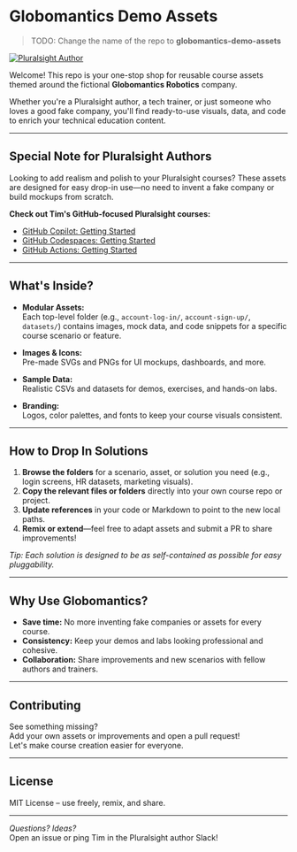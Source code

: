 # Globomantics Demo Assets

> TODO: Change the name of the repo to **globomantics-demo-assets**

[![Pluralsight Author](https://img.shields.io/badge/Pluralsight-Author-orange?logo=pluralsight&style=flat-square)](https://www.pluralsight.com/authors/tim-warner)

Welcome! This repo is your one-stop shop for reusable course assets themed around the fictional **Globomantics Robotics** company.

Whether you're a Pluralsight author, a tech trainer, or just someone who loves a good fake company, you'll find ready-to-use visuals, data, and code to enrich your technical education content.

---

## Special Note for Pluralsight Authors

Looking to add realism and polish to your Pluralsight courses? These assets are designed for easy drop-in use—no need to invent a fake company or build mockups from scratch.

**Check out Tim's GitHub-focused Pluralsight courses:**
- [GitHub Copilot: Getting Started](https://app.pluralsight.com/library/courses/github-copilot-getting-started)
- [GitHub Codespaces: Getting Started](https://app.pluralsight.com/library/courses/github-codespaces-getting-started)
- [GitHub Actions: Getting Started](https://app.pluralsight.com/library/courses/github-actions-getting-started)

---

## What's Inside?

- **Modular Assets:**  
  Each top-level folder (e.g., `account-log-in/`, `account-sign-up/`, `datasets/`) contains images, mock data, and code snippets for a specific course scenario or feature.

- **Images & Icons:**  
  Pre-made SVGs and PNGs for UI mockups, dashboards, and more.

- **Sample Data:**  
  Realistic CSVs and datasets for demos, exercises, and hands-on labs.

- **Branding:**  
  Logos, color palettes, and fonts to keep your course visuals consistent.

---

## How to Drop In Solutions

1. **Browse the folders** for a scenario, asset, or solution you need (e.g., login screens, HR datasets, marketing visuals).
2. **Copy the relevant files or folders** directly into your own course repo or project.
3. **Update references** in your code or Markdown to point to the new local paths.
4. **Remix or extend**—feel free to adapt assets and submit a PR to share improvements!

*Tip: Each solution is designed to be as self-contained as possible for easy pluggability.*

---

## Why Use Globomantics?

- **Save time:** No more inventing fake companies or assets for every course.
- **Consistency:** Keep your demos and labs looking professional and cohesive.
- **Collaboration:** Share improvements and new scenarios with fellow authors and trainers.

---

## Contributing

See something missing?  
Add your own assets or improvements and open a pull request!  
Let's make course creation easier for everyone.

---

## License

MIT License – use freely, remix, and share.

---

*Questions? Ideas?*  
Open an issue or ping Tim in the Pluralsight author Slack!
